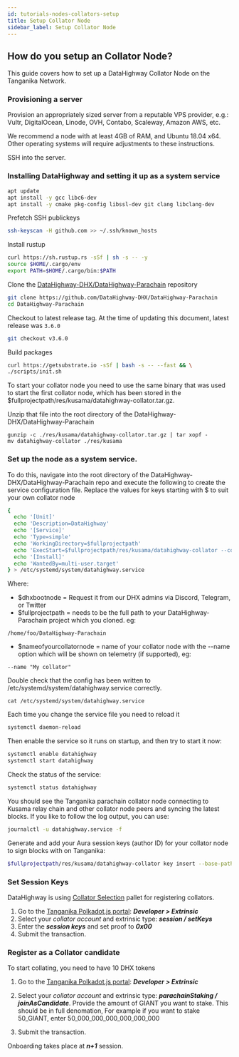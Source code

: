 ```yaml
---
id: tutorials-nodes-collators-setup
title: Setup Collator Node
sidebar_label: Setup Collator Node
---
```


## How do you setup an Collator Node?

This guide covers how to set up a DataHighway Collator Node on the Tanganika Network.

### Provisioning a server

Provision an appropriately sized server from a reputable VPS provider, e.g.: Vultr, DigitalOcean, Linode, OVH, Contabo, Scaleway, Amazon AWS, etc.

We recommend a node with at least 4GB of RAM, and Ubuntu 18.04 x64. Other operating systems will require adjustments to these instructions.

SSH into the server.

### Installing DataHighway and setting it up as a system service

```bash
apt update
apt install -y gcc libc6-dev
apt install -y cmake pkg-config libssl-dev git clang libclang-dev
```

Prefetch SSH publickeys

```bash
ssh-keyscan -H github.com >> ~/.ssh/known_hosts
```

Install rustup

```bash
curl https://sh.rustup.rs -sSf | sh -s -- -y
source $HOME/.cargo/env
export PATH=$HOME/.cargo/bin:$PATH
```

Clone the [DataHighway-DHX/DataHighway-Parachain](https://github.com/DataHighway-DHX/DataHighway-Parachain) repository

```bash
git clone https://github.com/DataHighway-DHX/DataHighway-Parachain
cd DataHighway-Parachain
```

Checkout to latest release tag. At the time of updating this document, latest release was `3.6.0`

```bash
git checkout v3.6.0
```

Build packages

```bash
curl https://getsubstrate.io -sSf | bash -s -- --fast && \
./scripts/init.sh
```


To start your collator node you need to use the same binary that was used to start the first collator node, which has been stored in the $fullprojectpath/res/kusama/datahighway-collator.tar.gz.

Unzip that file into the root directory of the DataHighway-DHX/DataHighway-Parachain
```
gunzip -c ./res/kusama/datahighway-collator.tar.gz | tar xopf -
mv datahighway-collator ./res/kusama
```

### Set up the node as a system service.

To do this, navigate into the root directory of the DataHighway-DHX/DataHighway-Parachain repo and execute the following to create the service configuration file.
Replace the values for keys starting with $ to suit your own collator node

```bash
{
  echo '[Unit]'
  echo 'Description=DataHighway'
  echo '[Service]'
  echo 'Type=simple'
  echo 'WorkingDirectory=$fullprojectpath'
  echo 'ExecStart=$fullprojectpath/res/kusama/datahighway-collator --collator --base-path $fullprojectpath/.local/share/datahighway-collator --chain $fullprojectpath/res/kusama/kusama-parachain-raw.json --name $nameofyourcollatornode  --force-authoring --port 40333 --rpc-port 9933 --ws-port 9744 --bootnodes $dhxbootnode --unsafe-ws-external --unsafe-rpc-external --rpc-cors=all --rpc-methods=Unsafe -- --execution wasm --chain $fullprojectpath/res/kusama/kusama.json --port 30333 --ws-port 9944'
  echo '[Install]'
  echo 'WantedBy=multi-user.target'
} > /etc/systemd/system/datahighway.service
```

Where: 
* $dhxbootnode = Request it from our DHX admins via Discord, Telegram, or Twitter
* $fullprojectpath = needs to be the full path to your DataHighway-Parachain project which you cloned. eg:
```
/home/foo/DataHighway-Parachain
```
* $nameofyourcollatornode = name of your collator node with the --name option which will be shown on telemetry (if supported), eg:
```
--name "My collator"
```

Double check that the config has been written to /etc/systemd/system/datahighway.service correctly.
```
cat /etc/systemd/system/datahighway.service
```

Each time you change the service file you need to reload it
```bash
systemctl daemon-reload
```

Then enable the service so it runs on startup, and then try to start it now:

```bash
systemctl enable datahighway
systemctl start datahighway
```

Check the status of the service:

```bash
systemctl status datahighway
```

You should see the Tanganika parachain collator node connecting to Kusama relay chain and other collator node peers and syncing the latest blocks. If you like to follow the log output, you can use:

```bash
journalctl -u datahighway.service -f
```

Generate and add your Aura session keys (author ID) for your collator node to sign blocks with on Tanganika:

```bash
$fullprojectpath/res/kusama/datahighway-collator key insert --base-path $fullprojectpath/.local/share/datahighway-collator --chain $fullprojectpath/res/kusama/kusama-parachain-raw.json --scheme Sr25519 --suri $youraurasecretseed --key-type aura
```

### Set Session Keys

DataHighway is using [Collator Selection](https://paritytech.github.io/cumulus/pallet_collator_selection/index.html) pallet for registering collators.

1. Go to the [Tanganika Polkadot.js portal](https://polkadot.js.org/apps/?rpc=wss%3A%2F%2Ftanganika.datahighway.com#/explorer): **_Developer > Extrinsic_**
2. Select your _collator account_ and extrinsic type: **_session / setKeys_**
3. Enter the **_session keys_** and set proof to **_0x00_**
4. Submit the transaction.

### Register as a Collator candidate

To start collating, you need to have 10 DHX tokens 

1. Go to the [Tanganika Polkadot.js portal](https://polkadot.js.org/apps/?rpc=wss%3A%2F%2Ftanganika.datahighway.com#/explorer): **_Developer > Extrinsic_**

2. Select your _collator account_ and extrinsic type: **_parachainStaking / joinAsCandidate_**. Provide the amount of GIANT you want to stake. This should be in full denomation, For example if you want to stake 50_GIANT, enter 50_000_000_000_000_000_000

3. Submit the transaction.



Onboarding takes place at **_n+1_** session.
